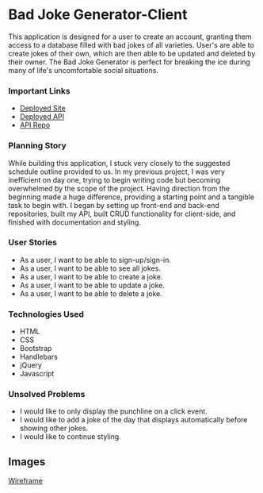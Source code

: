 
# Bad Joke Generator-Client

This application is designed for a user to create an account, granting them access to a database filled with bad jokes of all varieties. User's are able to create jokes of their own, which are then able to be updated and deleted by their owner. The Bad Joke Generator is perfect for breaking the ice during many of life's uncomfortable social situations.

### Important Links

* [Deployed Site](https://gr3gburk3.github.io/Bad-Joke-client/)
* [Deployed API](https://rocky-spire-56088.herokuapp.com/jokes)
* [API Repo](https://github.com/gr3gburk3/Bad-Joke-API)

### Planning Story

While building this application, I stuck very closely to the suggested schedule outline provided to us. In my previous project, I was very inefficient on day one, trying to begin writing code but becoming overwhelmed by the scope of the project. Having direction from the beginning made a huge difference, providing a starting point and a tangible task to begin with. I began by setting up front-end and back-end repositories, built my API, built CRUD functionality for client-side, and finished with documentation and styling.

### User Stories

* As a user, I want to be able to sign-up/sign-in.
* As a user, I want to be able to see all jokes.
* As a user, I want to be able to create a joke.
* As a user, I want to be able to update a joke.
* As a user, I want to be able to delete a joke.

### Technologies Used

* HTML
* CSS
* Bootstrap
* Handlebars
* jQuery
* Javascript

### Unsolved Problems

* I would like to only display the punchline on a click event.
* I would like to add a joke of the day that displays automatically before showing other jokes.
* I would like to continue styling.

## Images

[Wireframe](https://imgur.com/gTFHjU1)


